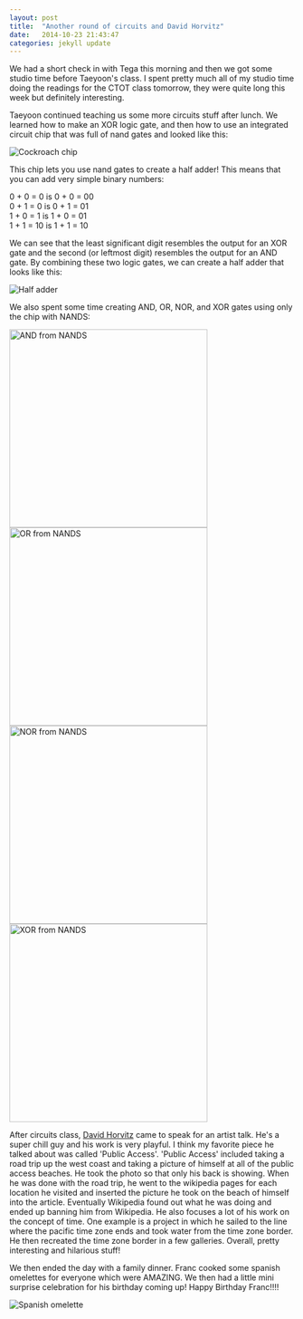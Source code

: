 ```yaml
---
layout: post
title:  "Another round of circuits and David Horvitz"
date:   2014-10-23 21:43:47
categories: jekyll update
---
```

We had a short check in with Tega this morning and then we got some studio time before Taeyoon's class. I spent pretty much all of my studio time doing the readings for the CTOT class tomorrow, they were quite long this week but definitely interesting. 

Taeyoon continued teaching us some more circuits stuff after lunch. We learned how to make an XOR logic gate, and then how to use an integrated circuit chip that was full of nand gates and looked like this:

![Cockroach chip]({{site.baseurl}}/assets/cockroachchip.png)

This chip lets you use nand gates to create a half adder! This means that you can add very simple binary numbers:
  
0 + 0 =  0 is 0 + 0 = 00  
0 + 1 =  0 is 0 + 1 = 01  
1 + 0 =  1 is 1 + 0 = 01  
1 + 1 = 10 is 1 + 1 = 10  
  
We can see that the least significant digit resembles the output for an XOR gate and the second (or leftmost digit) resembles the output for an AND gate. By combining these two logic gates, we can create a half adder that looks like this:

![Half adder]({{site.baseurl}}/assets/halfadder.jpg)

We also spent some time creating AND, OR, NOR, and XOR gates using only the chip with NANDS:

<img src="http://paigederaedt.github.io/blog/assets/andfromnands.jpg" alt="AND from NANDS" style="width:350px">
<img src="http://paigederaedt.github.io/blog/assets/orfromnands.jpg" alt="OR from NANDS" style="width:350px">  

<img src="http://paigederaedt.github.io/blog/assets/norfromnands.jpg" alt="NOR from NANDS" style="width:350px">
<img src="http://paigederaedt.github.io/blog/assets/xorfromnands.jpg" alt="XOR from NANDS" style="width:350px">

After circuits class, [David Horvitz](http://www.davidhorvitz.com/) came to speak for an artist talk. He's a super chill guy and his work is very playful. I think my favorite piece he talked about was called 'Public Access'. 'Public Access' included taking a road trip up the west coast and taking a picture of himself at all of the public access beaches. He took the photo so that only his back is showing. When he was done with the road trip, he went to the wikipedia pages for each location he visited and inserted the picture he took on the beach of himself into the article. Eventually Wikipedia found out what he was doing and ended up banning him from Wikipedia. He also focuses a lot of his work on the concept of time. One example is a project in which he sailed to the line where the pacific time zone ends and took water from the time zone border. He then recreated the time zone border in a few galleries. Overall, pretty interesting and hilarious stuff!

We then ended the day with a family dinner. Franc cooked some spanish omelettes for everyone which were AMAZING. We then had a little mini surprise celebration for his birthday coming up! Happy Birthday Franc!!!!

![Spanish omelette]({{site.baseurl}}/assets/spanishomlette.jpg)
